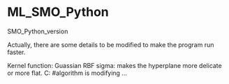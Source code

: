 # ML_SMO_Python
SMO_Python_version

Actually, there are some details to be modified to make the program run faster.

Kernel function: Guassian RBF
sigma: makes the hyperplane more delicate or more flat.
C: 
#algorithm is modifying ...
